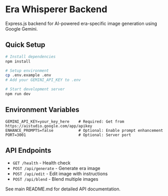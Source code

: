 # Era Whisperer Backend

Express.js backend for AI-powered era-specific image generation using Google Gemini.

## Quick Setup

```bash
# Install dependencies
npm install

# Setup environment
cp .env.example .env
# Add your GEMINI_API_KEY to .env

# Start development server
npm run dev
```

## Environment Variables

```env
GEMINI_API_KEY=your_key_here    # Required: Get from https://aistudio.google.com/app/apikey
ENHANCE_PROMPTS=false           # Optional: Enable prompt enhancement
PORT=3001                       # Optional: Server port
```

## API Endpoints

- `GET /health` - Health check
- `POST /api/generate` - Generate era image  
- `POST /api/edit` - Edit image with instructions
- `POST /api/blend` - Blend multiple images

See main README.md for detailed API documentation.